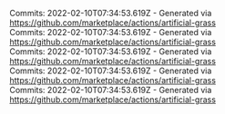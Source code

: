 Commits: 2022-02-10T07:34:53.619Z - Generated via https://github.com/marketplace/actions/artificial-grass
<br>
Commits: 2022-02-10T07:34:53.619Z - Generated via https://github.com/marketplace/actions/artificial-grass
<br>
Commits: 2022-02-10T07:34:53.619Z - Generated via https://github.com/marketplace/actions/artificial-grass
<br>
Commits: 2022-02-10T07:34:53.619Z - Generated via https://github.com/marketplace/actions/artificial-grass
<br>
Commits: 2022-02-10T07:34:53.619Z - Generated via https://github.com/marketplace/actions/artificial-grass
<br>
